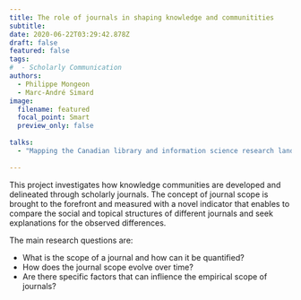 ```yaml
---
title: The role of journals in shaping knowledge and communitities
subtitle:
date: 2020-06-22T03:29:42.878Z
draft: false
featured: false
tags:
#  - Scholarly Communication
authors:
  - Philippe Mongeon
  - Marc-André Simard
image:
  filename: featured
  focal_point: Smart
  preview_only: false
  
talks:
  - "Mapping the Canadian library and information science research landscape"
  
---
```



This project investigates how knowledge communities are developed and delineated through scholarly journals. The concept of journal scope is brought to the forefront and measured with a novel indicator that enables to compare the social and topical structures of different journals and seek explanations for the observed differences. 

The main research questions are:
- What is the scope of a journal and how can it be quantified?
- How does the journal scope evolve over time?
- Are there specific factors that can inflience the empirical scope of journals?